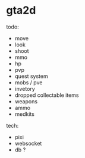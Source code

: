 # gta2d

todo:
- move
- look
- shoot
- mmo
- hp
- pvp
- quest system
- mobs / pve
- invetory
- dropped collectable items
- weapons
- ammo
- medkits

tech:
- pixi
- websocket
- db ?
